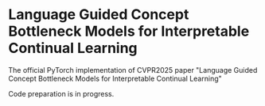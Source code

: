 # Language Guided Concept Bottleneck Models for Interpretable Continual Learning
The official PyTorch implementation of CVPR2025 paper "Language Guided Concept Bottleneck Models for Interpretable Continual Learning"

Code preparation is in progress.
